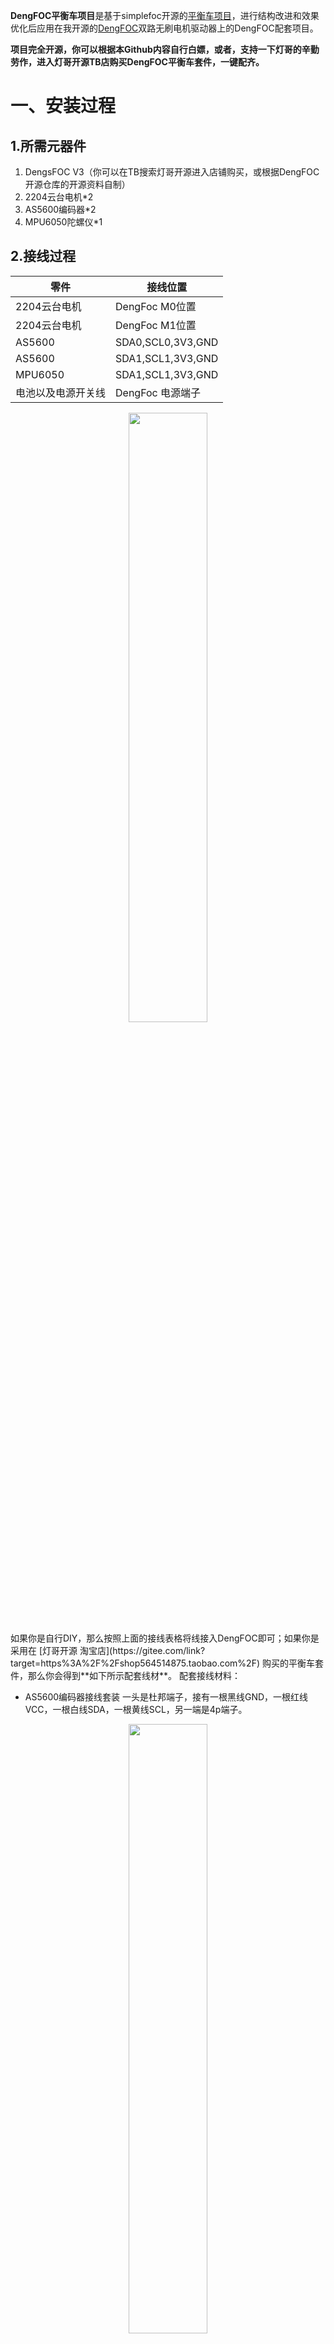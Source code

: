 **DengFOC平衡车项目**是基于simplefoc开源的[平衡车项目](https://github.com/simplefoc/Arduino-FOC-balancer)，进行结构改进和效果优化后应用在我开源的[DengFOC](https://gitee.com/link?target=https%3A%2F%2Fgithub.com%2FToanTech%2FDeng-s-foc-controller)双路无刷电机驱动器上的DengFOC配套项目。

**项目完全开源，你可以根据本Github内容自行白嫖，或者，支持一下灯哥的辛勤劳作，进入灯哥开源TB店购买DengFOC平衡车套件，一键配齐。**
# 一、安装过程
## 1.所需元器件

1. DengsFOC V3（你可以在TB搜索灯哥开源进入店铺购买，或根据DengFOC开源仓库的开源资料自制）
1. 2204云台电机*2
1. AS5600编码器*2
1. MPU6050陀螺仪*1
## 2.接线过程
| 零件 | 接线位置 |
| --- | --- |
| 2204云台电机 | DengFoc M0位置 |
| 2204云台电机 | DengFoc M1位置 |
| AS5600 | SDA0,SCL0,3V3,GND |
| AS5600 | SDA1,SCL1,3V3,GND |
| MPU6050 | SDA1,SCL1,3V3,GND |
| 电池以及电源开关线 | DengFoc 电源端子 |

<div align=center><img src="https://cdn.nlark.com/yuque/0/2022/jpeg/29556705/1658726142877-9f28c112-e2d8-4a41-9511-c2e7cdb84b38.jpeg#clientId=ud7e80494-18d0-4&crop=0&crop=0&crop=1&crop=1&from=drop&id=u8959390c&margin=%5Bobject%20Object%5D&name=jxk.jpg&originHeight=804&originWidth=1306&originalType=binary&ratio=1&rotation=0&showTitle=false&size=670792&status=done&style=none&taskId=u713ed618-7299-4a36-8b2e-979d1fbe761&title=" width="50%"></div>
如果你是自行DIY，那么按照上面的接线表格将线接入DengFOC即可；如果你是采用在 [灯哥开源 淘宝店](https://gitee.com/link?target=https%3A%2F%2Fshop564514875.taobao.com%2F) 购买的平衡车套件，那么你会得到**如下所示配套线材**。
配套接线材料：

- AS5600编码器接线套装 一头是杜邦端子，接有一根黑线GND，一根红线VCC，一根白线SDA，一根黄线SCL，另一端是4p端子。

<div align=center><img src="https://cdn.nlark.com/yuque/0/2022/jpeg/29556705/1658732386903-efa15b67-b70c-4941-ba27-01360ba33d21.jpeg#clientId=ud7e80494-18d0-4&crop=0&crop=0&crop=1&crop=1&from=drop&height=687&id=ue6ac9170&margin=%5Bobject%20Object%5D&name=82a44fa94f239555ce58f6244a66ed0.jpg&originHeight=2749&originWidth=3024&originalType=binary&ratio=1&rotation=0&showTitle=false&size=2515828&status=done&style=none&taskId=u3d4ff099-0d40-4e27-978a-aae4d85ed18&title=&width=756" width="50%"></div>

- MPU6050接线端子套装  两头是4p端子，接有一根黑线GND，一根红线VCC，一根白线SDA，一根黄线SCL。

<div align=center><img src="https://cdn.nlark.com/yuque/0/2022/jpeg/29556705/1659199176817-4ff84f05-202e-45e6-b7cf-7b2895b88746.jpeg?x-oss-process=image/auto-orient,1#clientId=u01c7f9a2-a240-4&crop=0&crop=0&crop=1&crop=1&from=ui&height=1344&id=u08a1365a&margin=%5Bobject%20Object%5D&name=55b902b26434df53b378a106f7e21df.jpg&originHeight=4032&originWidth=3024&originalType=binary&ratio=1&rotation=90&showTitle=false&size=7156971&status=done&style=none&taskId=u34aafb15-798f-4b08-80b4-8296d653c32&title=&width=1008" width="50%">
</div>

- 电源接线开关
## 3.组装步骤

- AS5600编码器红色线代表VCC，黑色线代表GND，黄线代表SCL，白色代表SDA。将端子一端的4p端子连接到AS5600对应的端子上。同时将接线端子的另外一端杜邦壳接到DengFoc的排针对应的接口上。

<div align=center><img src="https://cdn.nlark.com/yuque/0/2022/jpeg/29556705/1658733147161-a7114c72-7787-4d8f-87a1-c37bba2b9bae.jpeg?x-oss-process=image#clientId=ud7e80494-18d0-4&crop=0&crop=0&crop=1&crop=1&from=drop&height=1344&id=ueb92c346&margin=%5Bobject%20Object%5D&name=6cc40a7b3f8229de27552fabf990182.jpg&originHeight=4032&originWidth=3024&originalType=binary&ratio=1&rotation=90&showTitle=false&size=7463437&status=done&style=none&taskId=u128e01dd-f329-4b82-90e6-5e01f79f15b&title=&width=1008" width="50%"></div>

- MPU6050陀螺仪接线端子红色线代表VCC，黑色线代表GND，黄色线代表SCL，白色线代表SDA，接线端子一端MPU6050连接，一端与AS5600编码器相连。

<div align=center><img src="https://cdn.nlark.com/yuque/0/2022/png/29556705/1659198691486-75ec0549-a6d6-44f8-97a8-d58b49bc9780.png#clientId=uf7e0ba99-3f45-4&crop=0&crop=0&crop=1&crop=1&from=ui&id=u2da1725b&margin=%5Bobject%20Object%5D&name=f00aaf0db7439a537d264c95ea70ee6.png&originHeight=483&originWidth=690&originalType=binary&ratio=1&rotation=0&showTitle=false&size=5662012&status=done&style=none&taskId=ub0c5775b-dabf-43d5-acc4-88e31da14fa&title=" width="50%"></div>

- 电机1三线连接到DengFoc M0端从左到右分别对应白、黑、红，电机2连接到DengFoc M1端从左到右分别对应黑、白、红。

<div align=center><img src="https://cdn.nlark.com/yuque/0/2022/png/29556705/1658723033386-90efd5e1-e491-4202-9ba1-e3fe11924ddb.png#clientId=ud7e80494-18d0-4&crop=0&crop=0&crop=1&crop=1&from=drop&id=uf93a2687&margin=%5Bobject%20Object%5D&name=c6f966013554d56d4bc7ed013528ae2.png&originHeight=483&originWidth=690&originalType=binary&ratio=1&rotation=0&showTitle=false&size=872754&status=done&style=none&taskId=u8ad56c5a-f2b9-4a58-bdcd-ab91f25e82e&title=" width="50%"></div>

详细安装过程可以观看安装视频，视频中有关于车体各部分的详细安装步骤以及连线步骤。
<div align=center><img src="https://cdn.nlark.com/yuque/0/2022/jpeg/29556705/1658826979606-d28aae9b-3c3a-4bd8-9e1a-65967c301e7e.jpeg#clientId=ud7e80494-18d0-4&crop=0&crop=0&crop=1&crop=1&from=paste&height=404&id=u55c836cf&margin=%5Bobject%20Object%5D&name=5522f0eed69760f91982180e10e3c55.jpg&originHeight=807&originWidth=1901&originalType=binary&ratio=1&rotation=0&showTitle=false&size=192884&status=done&style=none&taskId=u81d2a174-34f0-4fe1-8281-3d1be218a05&title=&width=951" width="50%"></div>
# 二、调试过程

- 烧写平衡车代码例程，上电之后等待陀螺仪校准，以及电机校准。
- 看平衡车是否能够自稳。
- 微信扫描下图二维码，进入小程序。

<div align=center><img src="https://cdn.nlark.com/yuque/0/2022/jpeg/29556705/1658995945709-b32ce5d3-e0bf-45f8-902d-4778f4c084ea.jpeg#clientId=uf132aef5-784f-4&crop=0&crop=0&crop=1&crop=1&from=paste&height=206&id=u9cf80577&margin=%5Bobject%20Object%5D&name=gh_34733bbc52a9_258%20%281%29.jpg&originHeight=258&originWidth=258&originalType=binary&ratio=1&rotation=0&showTitle=false&size=44452&status=done&style=none&taskId=uf258815f-b7d0-48fa-bfa2-301326425df&title=&width=206.4" width="50%"></div>

- 进入小程序页面，看蓝牙是否连接成功。小程序页面图如下所示。

<div align=center><img src="https://cdn.nlark.com/yuque/0/2022/png/29556705/1658981439669-79171f8d-fdcb-4359-b592-9b70f6e3f5ec.png#clientId=uf132aef5-784f-4&crop=0&crop=0&crop=1&crop=1&from=paste&height=570&id=ue829420b&margin=%5Bobject%20Object%5D&name=image.png&originHeight=712&originWidth=400&originalType=binary&ratio=1&rotation=0&showTitle=false&size=22876&status=done&style=none&taskId=ue86b0408-a97e-45b2-b2ea-91151953fad&title=&width=320" width="50%"></div>


- 接着移动摇杆看功能是否正常。
- 如果想自己DIY小车控制速度，可以在例程中对小车控制参数进行修改。
